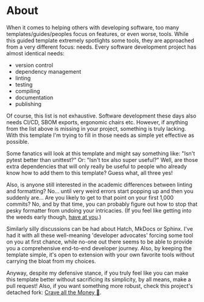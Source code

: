 # About

When it comes to helping others with developing software, too many templates/guides/peoples focus on features, or even worse, tools.
While this guided template extremely spotlights some tools, they are approached from a very different focus: needs.
Every software development project has almost identical needs:

- version control
- dependency management
- linting
- testing
- compiling
- documentation
- publishing

Of course, this list is not exhaustive.
Software development these days also needs CI/CD, SBOM exports, ergonomic chairs etc.
However, if anything from the list above is missing in your project, something is truly lacking.
With this template I'm trying to fill in those needs as simple yet effective as possible.

Some fanatics will look at this template and might say something like:
"Isn't pytest better than unittest?"
Or: "Isn't tox also super useful?"
Well, are those extra dependencies that will only really be useful to people who already know how to add them to this template?
Guess what, all three yes!

Also, is anyone still interested in the academic differences between linting and formatting?
No... until very weird errors start popping up and then you suddenly are...
Are you likely to get to that point on your first 1,000 commits?
No, and by that time, you can probably figure out how to stop that pesky formatter from undoing your intricacies.
(If you feel like getting into the weeds early though, [have at you](https://docs.astral.sh/ruff/configuration/).)

Similarly silly discussions can be had about Hatch, MkDocs or Sphinx.
I've had it with all these well-meaning 'developer advocates' forcing some tool on you at first chance, while no-one out there seems to be able to provide you a comprehensive end-to-end developer journey.
Also, by keeping the template simple, it's open to extension with your own favorite tools without carrying the bloat from my choices.

Anyway, despite my defensive stance, if you truly feel like you can make this template better without sacrificing its simplicity, by all means, make a pull request!
Also, if you want something more robust, check this project's detached fork: [Crave all the Money 🤑](https://github.com/Carlovo/straight_to_the_money).
